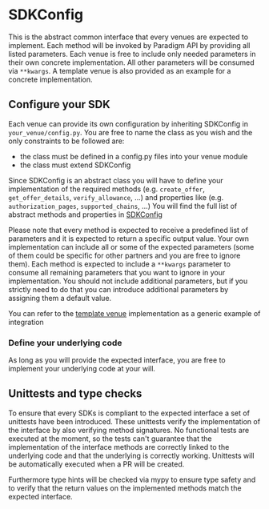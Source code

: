 # SDKConfig

This is the abstract common interface that every venues are expected to
implement. Each method will be invoked by Paradigm API by providing all listed
parameters. Each venue is free to include only needed parameters in their own concrete
implementation. All other parameters will be consumed via `**kwargs`.
A template venue is also provided as an example for a concrete implementation.

## Configure your SDK

Each venue can provide its own configuration by inheriting SDKConfig in `your_venue/config.py`.
You are free to name the class as you wish and the only constraints to be followed are:
- the class must be defined in a config.py files into your venue module
- the class must extend SDKConfig

Since SDKConfig is an abstract class you will have to define your implementation of the required methods (e.g. `create_offer`, `get_offer_details`, `verify_allowance`, ...) and properties like (e.g. `authorization_pages`, `supported_chains`, ...)
You will find the full list of abstract methods and properties in [SDKConfig](https://github.com/tradeparadigm/sdks/blob/improved-docs/sdk_commons/sdk_commons/config.py)

Please note that every method is expected to receive a predefined list of parameters and it is expected to return a specific output value.
Your own implementation can include all or some of the expected parameters (some of them could be specific for other partners and you are free to ignore them). Each method is expected to include a `**kwargs` parameter to consume all remaining parameters that you want to ignore in your implementation.
You should not include additional parameters, but if you strictly need to do that you can introduce additional parameters by assigning them a default value.

You can refer to the [template venue](https://github.com/tradeparadigm/sdks/tree/improved-docs/template/template) implementation as a generic example of integration

### Define your underlying code

As long as you will provide the expected interface, you are free to implement your underlying code at your will.

## Unittests and type checks

To ensure that every SDKs is compliant to the expected interface a set of unittests have been introduced.
These unittests verify the implementation of the interface by also verifying method signatures. No functional tests are executed at the moment, so the tests can't guarantee that the implementation of the interface methods are correctly linked to the underlying code and that the underlying is correctly working.
Unittests will be automatically executed when a PR will be created.

Furthermore type hints will be checked via mypy to ensure type safety and to verify that the return values on the implemented methods match the expected interface.
